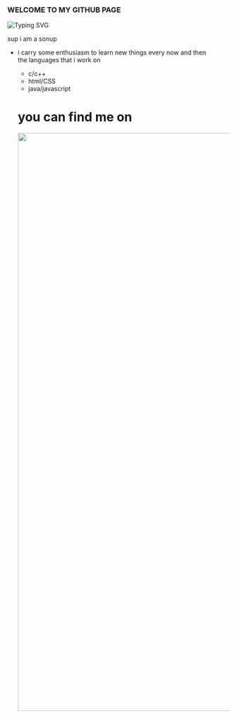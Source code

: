 ### WELCOME TO MY GITHUB PAGE

<a><img src="https://readme-typing-svg.demolab.com?font=Fira+Code&pause=1000&center=true&random=false&width=435&lines=Hey!!+Myself+Sonoop;Check+out+my+projects" alt="Typing SVG" /></a>

<p>sup i am a sonup</p>
    <ul>
        <li>
        i carry some enthusiasm to learn new things every now and then</li>
        the languages that i work on <ul>
        <li>c/c++</li>
        <li>html/CSS</li>
        <li>java/javascript</li>
        </ul>

# you can find me on 
<img src="logos.jpg" alt="" height="1310px" width="1920px" usemap="#logo">
<map name="logo">
    <area shape="circle" coords="392,374,237" href="https://www.facebook.com/" alt="" target="_blank">
    <area shape="circle" coords="960,370,229" href="https://www.instagram.com/wasupnoop" alt="" target="_blank">
    <area shape="circle" coords="1527,366,225" href="https://www.tiktok.com/" alt="" target="_blank">
</map>